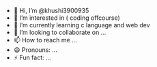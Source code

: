 - 👋 Hi, I’m @khushi3900935
- 👀 I’m interested in ( coding offcourse)
- 🌱 I’m currently learning  c language and web dev
- 💞️ I’m looking to collaborate on ...
- 📫 How to reach me ...
- 😄 Pronouns: ...
- ⚡ Fun fact: ...

<!---
khushi3900935/khushi3900935 is a ✨ special ✨ repository because its `README.md` (this file) appears on your GitHub profile.
You can click the Preview link to take a look at your changes.
--->
